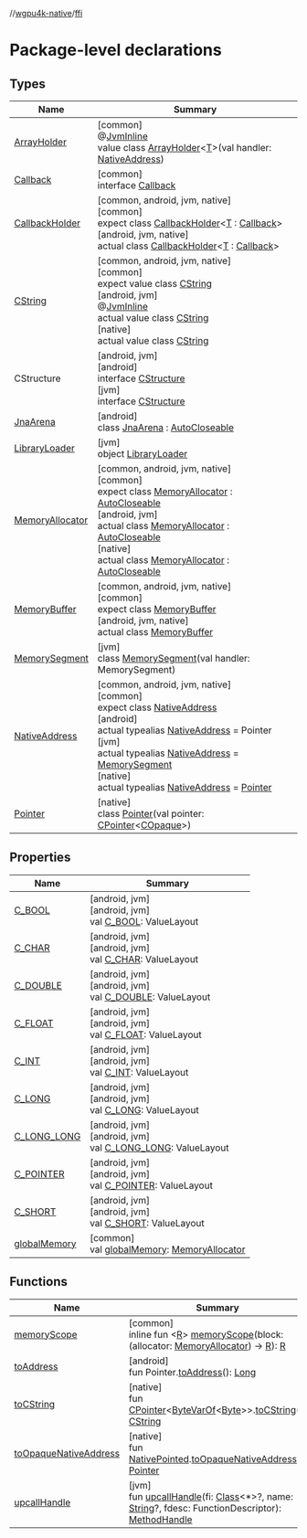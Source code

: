 //[wgpu4k-native](../../index.md)/[ffi](index.md)

# Package-level declarations

## Types

| Name | Summary |
|---|---|
| [ArrayHolder](-array-holder/index.md) | [common]<br>@[JvmInline](https://kotlinlang.org/api/core/kotlin-stdlib/kotlin.jvm/-jvm-inline/index.html)<br>value class [ArrayHolder](-array-holder/index.md)&lt;[T](-array-holder/index.md)&gt;(val handler: [NativeAddress](-native-address/index.md)) |
| [Callback](-callback/index.md) | [common]<br>interface [Callback](-callback/index.md) |
| [CallbackHolder](-callback-holder/index.md) | [common, android, jvm, native]<br>[common]<br>expect class [CallbackHolder](-callback-holder/index.md)&lt;[T](-callback-holder/index.md) : [Callback](-callback/index.md)&gt;<br>[android, jvm, native]<br>actual class [CallbackHolder](-callback-holder/index.md)&lt;[T](-callback-holder/index.md) : [Callback](-callback/index.md)&gt; |
| [CString](-c-string/index.md) | [common, android, jvm, native]<br>[common]<br>expect value class [CString](-c-string/index.md)<br>[android, jvm]<br>@[JvmInline](https://kotlinlang.org/api/core/kotlin-stdlib/kotlin.jvm/-jvm-inline/index.html)<br>actual value class [CString](-c-string/index.md)<br>[native]<br>actual value class [CString](-c-string/index.md) |
| CStructure | [android, jvm]<br>[android]<br>interface [CStructure]([android]-c-structure/index.md)<br>[jvm]<br>interface [CStructure]([jvm]-c-structure/index.md) |
| [JnaArena](-jna-arena/index.md) | [android]<br>class [JnaArena](-jna-arena/index.md) : [AutoCloseable](https://developer.android.com/reference/kotlin/java/lang/AutoCloseable.html) |
| [LibraryLoader](-library-loader/index.md) | [jvm]<br>object [LibraryLoader](-library-loader/index.md) |
| [MemoryAllocator](-memory-allocator/index.md) | [common, android, jvm, native]<br>[common]<br>expect class [MemoryAllocator](-memory-allocator/index.md) : [AutoCloseable](https://kotlinlang.org/api/core/kotlin-stdlib/kotlin/-auto-closeable/index.html)<br>[android, jvm]<br>actual class [MemoryAllocator](-memory-allocator/index.md) : [AutoCloseable](https://developer.android.com/reference/kotlin/java/lang/AutoCloseable.html)<br>[native]<br>actual class [MemoryAllocator](-memory-allocator/index.md) : [AutoCloseable](https://kotlinlang.org/api/core/kotlin-stdlib/kotlin/-auto-closeable/index.html) |
| [MemoryBuffer](-memory-buffer/index.md) | [common, android, jvm, native]<br>[common]<br>expect class [MemoryBuffer](-memory-buffer/index.md)<br>[android, jvm, native]<br>actual class [MemoryBuffer](-memory-buffer/index.md) |
| [MemorySegment](-memory-segment/index.md) | [jvm]<br>class [MemorySegment](-memory-segment/index.md)(val handler: MemorySegment) |
| [NativeAddress](-native-address/index.md) | [common, android, jvm, native]<br>[common]<br>expect class [NativeAddress](-native-address/index.md)<br>[android]<br>actual typealias [NativeAddress](-native-address/index.md) = Pointer<br>[jvm]<br>actual typealias [NativeAddress](-native-address/index.md) = [MemorySegment](-memory-segment/index.md)<br>[native]<br>actual typealias [NativeAddress](-native-address/index.md) = [Pointer](-pointer/index.md) |
| [Pointer](-pointer/index.md) | [native]<br>class [Pointer](-pointer/index.md)(val pointer: [CPointer](https://kotlinlang.org/api/core/kotlin-stdlib/kotlinx.cinterop/-c-pointer/index.html)&lt;[COpaque](https://kotlinlang.org/api/core/kotlin-stdlib/kotlinx.cinterop/-c-opaque/index.html)&gt;) |

## Properties

| Name | Summary |
|---|---|
| [C_BOOL](-c_-b-o-o-l.md) | [android, jvm]<br>[android, jvm]<br>val [C_BOOL](-c_-b-o-o-l.md): ValueLayout |
| [C_CHAR](-c_-c-h-a-r.md) | [android, jvm]<br>[android, jvm]<br>val [C_CHAR](-c_-c-h-a-r.md): ValueLayout |
| [C_DOUBLE](-c_-d-o-u-b-l-e.md) | [android, jvm]<br>[android, jvm]<br>val [C_DOUBLE](-c_-d-o-u-b-l-e.md): ValueLayout |
| [C_FLOAT](-c_-f-l-o-a-t.md) | [android, jvm]<br>[android, jvm]<br>val [C_FLOAT](-c_-f-l-o-a-t.md): ValueLayout |
| [C_INT](-c_-i-n-t.md) | [android, jvm]<br>[android, jvm]<br>val [C_INT](-c_-i-n-t.md): ValueLayout |
| [C_LONG](-c_-l-o-n-g.md) | [android, jvm]<br>[android, jvm]<br>val [C_LONG](-c_-l-o-n-g.md): ValueLayout |
| [C_LONG_LONG](-c_-l-o-n-g_-l-o-n-g.md) | [android, jvm]<br>[android, jvm]<br>val [C_LONG_LONG](-c_-l-o-n-g_-l-o-n-g.md): ValueLayout |
| [C_POINTER](-c_-p-o-i-n-t-e-r.md) | [android, jvm]<br>[android, jvm]<br>val [C_POINTER](-c_-p-o-i-n-t-e-r.md): ValueLayout |
| [C_SHORT](-c_-s-h-o-r-t.md) | [android, jvm]<br>[android, jvm]<br>val [C_SHORT](-c_-s-h-o-r-t.md): ValueLayout |
| [globalMemory](global-memory.md) | [common]<br>val [globalMemory](global-memory.md): [MemoryAllocator](-memory-allocator/index.md) |

## Functions

| Name | Summary |
|---|---|
| [memoryScope](memory-scope.md) | [common]<br>inline fun &lt;[R](memory-scope.md)&gt; [memoryScope](memory-scope.md)(block: (allocator: [MemoryAllocator](-memory-allocator/index.md)) -&gt; [R](memory-scope.md)): [R](memory-scope.md) |
| [toAddress](to-address.md) | [android]<br>fun Pointer.[toAddress](to-address.md)(): [Long](https://kotlinlang.org/api/core/kotlin-stdlib/kotlin/-long/index.html) |
| [toCString](to-c-string.md) | [native]<br>fun [CPointer](https://kotlinlang.org/api/core/kotlin-stdlib/kotlinx.cinterop/-c-pointer/index.html)&lt;[ByteVarOf](https://kotlinlang.org/api/core/kotlin-stdlib/kotlinx.cinterop/-byte-var-of/index.html)&lt;[Byte](https://kotlinlang.org/api/core/kotlin-stdlib/kotlin/-byte/index.html)&gt;&gt;.[toCString](to-c-string.md)(): [CString](-c-string/index.md) |
| [toOpaqueNativeAddress](to-opaque-native-address.md) | [native]<br>fun [NativePointed](https://kotlinlang.org/api/core/kotlin-stdlib/kotlinx.cinterop/-native-pointed/index.html).[toOpaqueNativeAddress](to-opaque-native-address.md)(): [Pointer](-pointer/index.md) |
| [upcallHandle](upcall-handle.md) | [jvm]<br>fun [upcallHandle](upcall-handle.md)(fi: [Class](https://developer.android.com/reference/kotlin/java/lang/Class.html)&lt;*&gt;?, name: [String](https://kotlinlang.org/api/core/kotlin-stdlib/kotlin/-string/index.html)?, fdesc: FunctionDescriptor): [MethodHandle](https://developer.android.com/reference/kotlin/java/lang/invoke/MethodHandle.html) |
